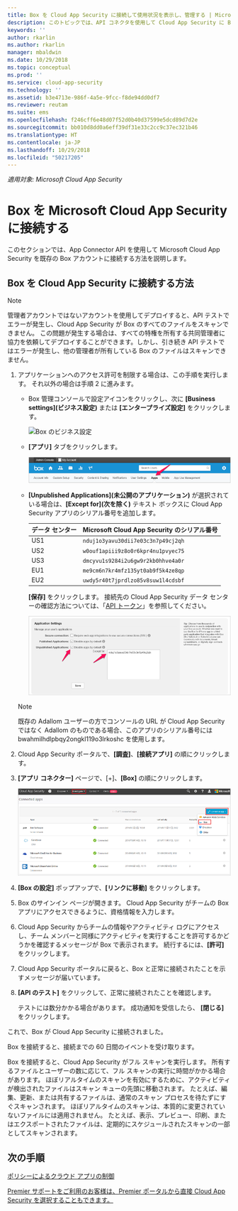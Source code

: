 ```yaml
---
title: Box を Cloud App Security に接続して使用状況を表示し、管理する | Microsoft Docs
description: このトピックでは、API コネクタを使用して Cloud App Security に Box アプリを接続する方法に関する情報を提供します。
keywords: ''
author: rkarlin
ms.author: rkarlin
manager: mbaldwin
ms.date: 10/29/2018
ms.topic: conceptual
ms.prod: ''
ms.service: cloud-app-security
ms.technology: ''
ms.assetid: b3e4713e-986f-4a5e-9fcc-f8de94dd0df7
ms.reviewer: reutam
ms.suite: ems
ms.openlocfilehash: f246cff6e48d07f52d0b40d37599e5dcd89d7d2e
ms.sourcegitcommit: bb010d8dd0a6eff39df31e33c2cc9c37ec321b46
ms.translationtype: HT
ms.contentlocale: ja-JP
ms.lasthandoff: 10/29/2018
ms.locfileid: "50217205"
---
```

*適用対象: Microsoft Cloud App Security*


# <a name="connect-box-to-microsoft-cloud-app-security"></a>Box を Microsoft Cloud App Security に接続する
このセクションでは、App Connector API を使用して Microsoft Cloud App Security を既存の Box アカウントに接続する方法を説明します。  
  
## <a name="how-to-connect-box-to-cloud-app-security"></a>Box を Cloud App Security に接続する方法  
  
> [!NOTE]  
>  管理者アカウントではないアカウントを使用してデプロイすると、API テストでエラーが発生し、Cloud App Security が Box のすべてのファイルをスキャンできません。 この問題が発生する場合は、すべての特権を所有する共同管理者に協力を依頼してデプロイすることができます。しかし、引き続き API テストではエラーが発生し、他の管理者が所有している Box のファイルはスキャンできません。  
  
1.  アプリケーションへのアクセス許可を制限する場合は、この手順を実行します。 それ以外の場合は手順 2 に進みます。  
  
    -   Box 管理コンソールで設定アイコンをクリックし、次に **[Business settings]\(ビジネス設定\)** または **[エンタープライズ設定]** をクリックします。  
  
         ![Box のビジネス設定](./media/box-business-settings.png "Box のビジネス設定")  
  
    -   **[アプリ]** タブをクリックします。  
  
         ![Box アプリ](./media/box-apps.png "Box アプリ")  
  
    -   **[Unpublished Applications]\(未公開のアプリケーション\)** が選択されている場合は、**[Except for]\(次を除く\)** テキスト ボックスに Cloud App Security アプリのシリアル番号を追加します。
     
         |データ センター|Microsoft Cloud App Security のシリアル番号|
         |----|----|    
         |US1| `nduj1o3yavu30dii7e03c3n7p49cj2qh`|
         |US2|`w0ouf1apiii9z8o0r6kpr4nu1pvyec75`|
         |US3|`dmcyvu1s9284i2u6gw9r2kb0hhve4a0r`|
         |EU1|`me9cm6n7kr4mfz135yt0ab9f5k4ze8qp`|
         |EU2|`uwdy5r40t7jprdlzo85v8suw1l4cdsbf`|

        **[保存]** をクリックします。 接続先の Cloud App Security データ センターの確認方法については、「[API トークン](api-tokens.md)」を参照してください。 
  
         ![Box の [次を除く] 設定](./media/box-settings-except-for.png "Box の [次を除く] 設定")  
  
    > [!NOTE]  
    >  既存の Adallom ユーザーの方でコンソールの URL が Cloud App Security ではなく Adallom のものである場合、このアプリのシリアル番号には bwahmilhdlpbqy2ongkl119o3lrkoshc を使用します。  
  
2.  Cloud App Security ポータルで、**[調査]**、**[接続アプリ]** の順にクリックします。  
  
3.  **[アプリ コネクター]** ページで、[+]、**[Box]** の順にクリックします。  
  
     ![Box の接続](./media/connect-box.png "Box の接続")  
  
4.  **[Box の設定]** ポップアップで、**[リンクに移動]** をクリックします。  
  
5.  Box のサインイン ページが開きます。 Cloud App Security がチームの Box アプリにアクセスできるように、資格情報を入力します。  
  
6.  Cloud App Security からチームの情報やアクティビティ ログにアクセスし、チーム メンバーと同様にアクティビティを実行することを許可するかどうかを確認するメッセージが Box で表示されます。 続行するには、**[許可]** をクリックします。  
  
7.  Cloud App Security ポータルに戻ると、Box と正常に接続されたことを示すメッセージが届いています。  
  
8.  **[API のテスト]** をクリックして、正常に接続されたことを確認します。  
  
     テストには数分かかる場合があります。 成功通知を受信したら、 **[閉じる]** をクリックします。  
  
これで、Box が Cloud App Security に接続されました。  
 
Box を接続すると、接続までの 60 日間のイベントを受け取ります。
  
Box を接続すると、Cloud App Security がフル スキャンを実行します。 所有するファイルとユーザーの数に応じて、フル スキャンの実行に時間がかかる場合があります。 ほぼリアルタイムのスキャンを有効にするために、アクティビティが検出されたファイルはスキャン キューの先頭に移動されます。 たとえば、編集、更新、または共有するファイルは、通常のスキャン プロセスを待たずにすぐスキャンされます。 ほぼリアルタイムのスキャンは、本質的に変更されていないファイルには適用されません。 たとえば、表示、プレビュー、印刷、またはエクスポートされたファイルは、定期的にスケジュールされたスキャンの一部としてスキャンされます。
  
## <a name="next-steps"></a>次の手順 
[ポリシーによるクラウド アプリの制御](control-cloud-apps-with-policies.md)   

[Premier サポートをご利用のお客様は、Premier ポータルから直接 Cloud App Security を選択することもできます。](https://premier.microsoft.com/)  
  
  